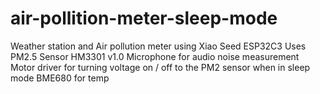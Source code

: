 # air-pollition-meter-sleep-mode
Weather station and Air pollution meter using Xiao Seed ESP32C3
Uses PM2.5 Sensor HM3301 v1.0 
Microphone for audio noise measurement
Motor driver for turning voltage on / off to the PM2 sensor when in sleep mode
BME680 for temp
